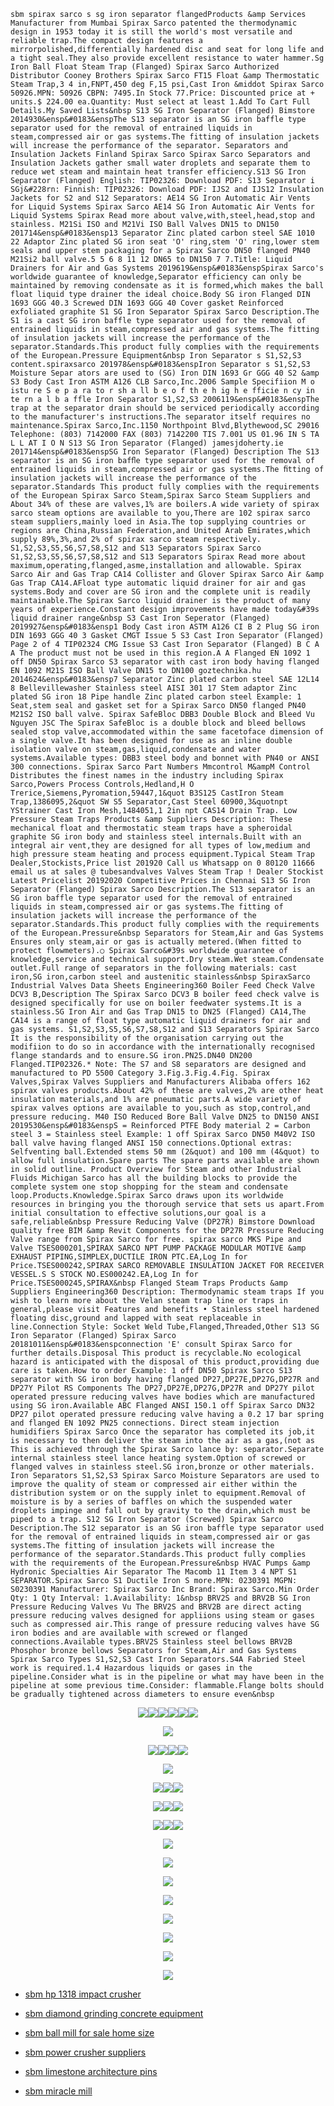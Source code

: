 
```
sbm spirax sarco s sg iron separator flangedProducts &amp Services Manufacturer from Mumbai Spirax Sarco patented the thermodynamic design in 1953 today it is still the world's most versatile and reliable trap.The compact design features a mirrorpolished,differentially hardened disc and seat for long life and a tight seal.They also provide excellent resistance to water hammer.Sg Iron Ball Float Steam Trap (Flanged) Spirax Sarco Authorized Distributor Cooney Brothers Spirax Sarco FT15 Float &amp Thermostatic Steam Trap,3 4 in,FNPT,450 deg F,15 psi,Cast Iron &middot Spirax Sarco 50926.MPN: 50926 CBPN: 7495.In Stock 77.Price: Discounted price at + units.$ 224.00 ea.Quantity: Must select at least 1.Add To Cart Full Details.My Saved Lists&nbsp S13 SG Iron Separator (Flanged) Bimstore 2014930&ensp&#0183&enspThe S13 separator is an SG iron baffle type separator used for the removal of entrained liquids in steam,compressed air or gas systems.The fitting of insulation jackets will increase the performance of the separator. Separators and Insulation Jackets Finland Spirax Sarco Spirax Sarco Separators and Insulation Jackets gather small water droplets and separate them to reduce wet steam and maintain heat transfer efficiency.S13 SG Iron Separator (Flanged) English: TIP02326: Download PDF: S13 Separator i SGj&#228rn: Finnish: TIP02326: Download PDF: IJS2 and IJS12 Insulation Jackets for S2 and S12 Separators: AE14 SG Iron Automatic Air Vents for Liquid Systems Spirax Sarco AE14 SG Iron Automatic Air Vents for Liquid Systems Spirax Read more about valve,with,steel,head,stop and stainless. M21Si ISO and M21Vi ISO Ball Valves DN15 to DN150 201714&ensp&#0183&ensp13 Separator Zinc plated carbon steel SAE 1010 22 Adaptor Zinc plated SG iron seat 'O' ring,stem 'O' ring,lower stem seals and upper stem packaging for a Spirax Sarco DN50 flanged PN40 M21Si2 ball valve.5 5 6 8 11 12 DN65 to DN150 7 7.Title: Liquid Drainers for Air and Gas Systems 2019619&ensp&#0183&enspSpirax Sarco's worldwide guarantee of knowledge,Separator efficiency can only be maintained by removing condensate as it is formed,which makes the ball float liquid type drainer the ideal choice.Body SG iron Flanged DIN 1693 GGG 40.3 Screwed DIN 1693 GGG 40 Cover gasket Reinforced exfoliated graphite S1 SG Iron Separator Spirax Sarco Description.The S1 is a cast SG iron baffle type separator used for the removal of entrained liquids in steam,compressed air and gas systems.The fitting of insulation jackets will increase the performance of the separator.Standards.This product fully complies with the requirements of the European.Pressure Equipment&nbsp Iron Separator s S1,S2,S3 content.spiraxsarco 201978&ensp&#0183&enspIron Separator s S1,S2,S3 Moisture Separ ators are used to (SG) Iron DIN 1693 Gr GGG 40 S2 &amp S3 Body Cast Iron ASTM A126 CLB Sarco,Inc.2006 Sample Specifiion M o istu re S e p a ra to r sh a ll b e o f th e h ig h e fficie n cy in te rn a l b a ffle Iron Separator S1,S2,S3 2006119&ensp&#0183&enspThe trap at the separator drain should be serviced periodically according to the manufacturer's instructions.The separator itself requires no maintenance.Spirax Sarco,Inc.1150 Northpoint Blvd,Blythewood,SC 29016 Telephone: (803) 7142000 FAX (803) 7142200 TIS 7.001 US 01.96 IN S TA L L AT I O N S13 SG Iron Separator (Flanged) jamesjdoherty.ie 201714&ensp&#0183&enspSG Iron Separator (Flanged) Description The S13 separator is an SG iron bafﬂe type separator used for the removal of entrained liquids in steam,compressed air or gas systems.The ﬁtting of insulation jackets will increase the performance of the separator.Standards This product fully complies with the requirements of the European Spirax Sarco Steam,Spirax Sarco Steam Suppliers and About 34% of these are valves,1% are boilers.A wide variety of spirax sarco steam options are available to you,There are 102 spirax sarco steam suppliers,mainly loed in Asia.The top supplying countries or regions are China,Russian Federation,and United Arab Emirates,which supply 89%,3%,and 2% of spirax sarco steam respectively. S1,S2,S3,S5,S6,S7,S8,S12 and S13 Separators Spirax Sarco S1,S2,S3,S5,S6,S7,S8,S12 and S13 Separators Spirax Read more about maximum,operating,flanged,asme,installation and allowable. Spirax Sarco Air and Gas Trap CA14 Collister and Glover Spirax Sarco Air &amp Gas Trap CA14.AFloat type automatic liquid drainer for air and gas systems.Body and cover are SG iron and the complete unit is readily maintainable.The Spirax Sarco liquid drainer is the product of many years of experience.Constant design improvements have made today&#39s liquid drainer range&nbsp S3 Cast Iron Seperator (Flanged) 2019927&ensp&#0183&ensp1 Body Cast iron ASTM A126 CI B 2 Plug SG iron DIN 1693 GGG 40 3 Gasket CMGT Issue 5 S3 Cast Iron Separator (Flanged) Page 2 of 4 TIP02324 CMG Issue S3 Cast Iron Separator (Flanged) B C A A The product must not be used in this region.A A Flanged EN 1092 1 off DN50 Spirax Sarco S3 separator with cast iron body having flanged EN 1092 M21S ISO Ball Valve DN15 to DN100 goztechnika.hu 2014624&ensp&#0183&ensp7 Separator Zinc plated carbon steel SAE 12L14 8 Bellevillewasher Stainless steel AISI 301 17 Stem adaptor Zinc plated SG iron 18 Pipe handle Zinc plated carbon steel Example: 1 Seat,stem seal and gasket set for a Spirax Sarco DN50 flanged PN40 M21S2 ISO ball valve. Spirax SafeBloc DBB3 Double Block and Bleed Vu Nguyen JSC The Spirax SafeBloc is a double block and bleed bellows sealed stop valve,accommodated within the same facetoface dimension of a single valve.It has been designed for use as an inline double isolation valve on steam,gas,liquid,condensate and water systems.Available types: DBB3 steel body and bonnet with PN40 or ANSI 300 connections. Spirax Sarco Part Numbers Mmcontrol M&ampM Control Distributes the finest names in the industry including Spirax Sarco,Powers Process Controls,Hedland,H O Trerice,Siemens,Pyromation,59447,1&quot B3S125 CastIron Steam Trap,1386095,2&quot SW S5 Separator,Cast Steel 60900,3&quotnpt YStrainer Cast Iron Mesh,1484051,1 2in npt CAS14 Drain Trap. Low Pressure Steam Traps Products &amp Suppliers Description: These mechanical float and thermostatic steam traps have a spheroidal graphite SG iron body and stainless steel internals.Built with an integral air vent,they are designed for all types of low,medium and high pressure steam heating and process equipment.Typical Steam Trap Dealer,Stockists,Price list 201920 Call us Whatsapp on 0 80120 11666 email us at sales @ tubesandvalves Valves Steam Trap ! Dealer Stockist Latest Pricelist 20192020 Competitive Prices in Chennai S13 SG Iron Separator (Flanged) Spirax Sarco Description.The S13 separator is an SG iron baffle type separator used for the removal of entrained liquids in steam,compressed air or gas systems.The fitting of insulation jackets will increase the performance of the separator.Standards.This product fully complies with the requirements of the European.Pressure&nbsp Separators for Steam,Air and Gas Systems Ensures only steam,air or gas is actually metered.(When fitted to protect flowmeters).○ Spirax Sarco&#39s worldwide guarantee of knowledge,service and technical support.Dry steam.Wet steam.Condensate outlet.Full range of separators in the following materials: cast iron,SG iron,carbon steel and austenitic stainless&nbsp SpiraxSarco Industrial Valves Data Sheets Engineering360 Boiler Feed Check Valve DCV3 B,Description The Spirax Sarco DCV3 B boiler feed check valve is designed specifically for use on boiler feedwater systems.It is a stainless.SG Iron Air and Gas Trap DN15 to DN25 (Flanged) CA14,The CA14 is a range of float type automatic liquid drainers for air and gas systems. S1,S2,S3,S5,S6,S7,S8,S12 and S13 Separators Spirax Sarco It is the responsibility of the organisation carrying out the modifiion to do so in accordance with the internationally recognised flange standards and to ensure.SG iron.PN25.DN40 DN200 Flanged.TIP02326.* Note: The S7 and S8 separators are designed and manufactured to PD 5500 Category 3.Fig.3.Fig.4.Fig. Spirax Valves,Spirax Valves Suppliers and Manufacturers Alibaba offers 162 spirax valves products.About 42% of these are valves,2% are other heat insulation materials,and 1% are pneumatic parts.A wide variety of spirax valves options are available to you,such as stop,control,and pressure reducing. M40 ISO Reduced Bore Ball Valve DN25 to DN150 ANSI 2019530&ensp&#0183&enspS = Reinforced PTFE Body material 2 = Carbon steel 3 = Stainless steel Example: 1 off Spirax Sarco DN50 M40V2 ISO ball valve having flanged ANSI 150 connections.Optional extras: Selfventing ball.Extended stems 50 mm (2&quot) and 100 mm (4&quot) to allow full insulation.Spare parts The spare parts available are shown in solid outline. Product Overview for Steam and other Industrial Fluids Michigan Sarco has all the building blocks to provide the complete system one stop shopping for the steam and condensate loop.Products.Knowledge.Spirax Sarco draws upon its worldwide resources in bringing you the thorough service that sets us apart.From initial consultation to effective solutions,our goal is a safe,reliable&nbsp Pressure Reducing Valve (DP27R) Bimstore Download quality free BIM &amp Revit Components for the DP27R Pressure Reducing Valve range from Spirax Sarco for free. spirax sarco MKS Pipe and Valve TSES000201,SPIRAX SARCO NPT PUMP PACKAGE MODULAR MOTIVE &amp EXHAUST PIPING,SIMPLEX,DUCTILE IRON PTC.EA,Log In for Price.TSES000242,SPIRAX SARCO REMOVABLE INSULATION JACKET FOR RECEIVER VESSEL.S S STOCK NO.ES000242.EA,Log In for Price.TSES000245,SPIRAX&nbsp Flanged Steam Traps Products &amp Suppliers Engineering360 Description: Thermodynamic steam traps If you wish to learn more about the Velan steam trap line or traps in general,please visit Features and benefits • Stainless steel hardened floating disc,ground and lapped with seat replaceable in line.Connection Style: Socket Weld Tube,Flanged,Threaded,Other S13 SG Iron Separator (Flanged) Spirax Sarco 20181011&ensp&#0183&enspconnection 'E' consult Spirax Sarco for further details.Disposal This product is recyclable.No ecological hazard is anticipated with the disposal of this product,providing due care is taken.How to order Example: 1 off DN50 Spirax Sarco S13 separator with SG iron body having flanged DP27,DP27E,DP27G,DP27R and DP27Y Pilot RS Components The DP27,DP27E,DP27G,DP27R and DP27Y pilot operated pressure reducing valves have bodies which are manufactured using SG iron.Available ABC Flanged ANSI 150.1 off Spirax Sarco DN32 DP27 pilot operated pressure reducing valve having a 0.2 17 bar spring and flanged EN 1092 PN25 connections. Direct steam injection humidifiers Spirax Sarco Once the separator has completed its job,it is necessary to then deliver the steam into the air as a gas,(not as This is achieved through the Spirax Sarco lance by: separator.Separate internal stainless steel lance heating system.Option of screwed or flanged valves in stainless steel.SG iron,bronze or other materials. Iron Separators S1,S2,S3 Spirax Sarco Moisture Separators are used to improve the quality of steam or compressed air either within the distribution system or on the supply inlet to equipment.Removal of moisture is by a series of baffles on which the suspended water droplets impinge and fall out by gravity to the drain,which must be piped to a trap. S12 SG Iron Separator (Screwed) Spirax Sarco Description.The S12 separator is an SG iron baffle type separator used for the removal of entrained liquids in steam,compressed air or gas systems.The fitting of insulation jackets will increase the performance of the separator.Standards.This product fully complies with the requirements of the European.Pressure&nbsp HVAC Pumps &amp Hydronic Specialties Air Separator The Macomb 11 Item 3 4 NPT S1 SEPARATOR.Spirax Sarco S1 Ductile Iron S more.MPN: 0230391 MGPN: S0230391 Manufacturer: Spirax Sarco Inc Brand: Spirax Sarco.Min Order Qty: 1 Qty Interval: 1.Availability: 1&nbsp BRV2S and BRV2B SG Iron Pressure Reducing Valves Vu The BRV2S and BRV2B are direct acting pressure reducing valves designed for appliions using steam or gases such as compressed air.This range of pressure reducing valves have SG iron bodies and are available with screwed or flanged connections.Available types.BRV2S Stainless steel bellows BRV2B Phosphor bronze bellows Separators for Steam,Air and Gas Systems Spirax Sarco Types S1,S2,S3 Cast Iron Separators.S4A Fabried Steel work is required.1.4 Hazardous liquids or gases in the pipeline.Consider what is in the pipeline or what may have been in the pipeline at some previous time.Consider: flammable.Flange bolts should be gradually tightened across diameters to ensure even&nbsp 
```

<div align="center">
  
<a rel="nofollow" href="https://m.shibang-china.com?f=github&k=sbm+spirax+sarco+s+sg+iron+separator+flanged"><img src="https://static.shibang-china.com/en/l.png"></a><img src="https://static.shibang-china.com/en/hw.png"><a rel="nofollow" href="https://m.shibang-china.com/product/?f=github&k=sbm+spirax+sarco+s+sg+iron+separator+flanged"><img src="https://static.shibang-china.com/en/p.png"></a><a rel="nofollow" href="https://m.shibang-china.com/cases/?f=github&k=sbm+spirax+sarco+s+sg+iron+separator+flanged"><img src="https://static.shibang-china.com/en/c.png"></a><a rel="nofollow" href="https://m.shibang-china.com/news/?f=github&k=sbm+spirax+sarco+s+sg+iron+separator+flanged"><img src="https://static.shibang-china.com/en/n.png"></a><a rel="nofollow" href="https://m.shibang-china.com?f=github&k=sbm+spirax+sarco+s+sg+iron+separator+flanged"><img src="https://static.shibang-china.com/en/m.png"></a>

<a rel="nofollow" href="https://m.shibang-china.com/product/?f=github&k=sbm+spirax+sarco+s+sg+iron+separator+flanged"><img src="https://static.shibang-china.com/en/b.jpg"></a>
  
<a rel="nofollow" href="https://m.shibang-china.com/solution-aggregate.html?f=github&k=sbm+spirax+sarco+s+sg+iron+separator+flanged"><img src="https://static.shibang-china.com/en/a.jpg"></a><a rel="nofollow" href="https://m.shibang-china.com/solution-mine.html?f=github&k=sbm+spirax+sarco+s+sg+iron+separator+flanged"><img src="https://static.shibang-china.com/en/m.jpg"></a><a rel="nofollow" href="https://m.shibang-china.com/solution-mill.html?f=github&k=sbm+spirax+sarco+s+sg+iron+separator+flanged"><img src="https://static.shibang-china.com/en/g.jpg"></a><a rel="nofollow" href="https://m.shibang-china.com/solution-epc.html?f=github&k=sbm+spirax+sarco+s+sg+iron+separator+flanged"><img src="https://static.shibang-china.com/en/e.jpg"></a>

<a rel="nofollow" href="https://m.shibang-china.com/product/?f=github&k=sbm+spirax+sarco+s+sg+iron+separator+flanged"><img src="https://static.shibang-china.com/en/a-p.png"></a>

<a rel="nofollow" href="https://m.shibang-china.com/product/crusher/c6x.html?f=github&k=sbm+spirax+sarco+s+sg+iron+separator+flanged"><img src="https://static.shibang-china.com/en/j.jpg"></a><a rel="nofollow" href="https://m.shibang-china.com/product/crusher/ci5x.html?f=github&k=sbm+spirax+sarco+s+sg+iron+separator+flanged"><img src="https://static.shibang-china.com/en/i.jpg"></a><a rel="nofollow" href="https://m.shibang-china.com/product/crusher/hst.html?f=github&k=sbm+spirax+sarco+s+sg+iron+separator+flanged"><img src="https://static.shibang-china.com/en/c.jpg"></a>

<a rel="nofollow" href="https://m.shibang-china.com/product/mill/mtw.html?f=github&k=sbm+spirax+sarco+s+sg+iron+separator+flanged"><img src="https://static.shibang-china.com/en/mtw.jpg"></a><a rel="nofollow" href="https://m.shibang-china.com/product/mill/scm.html?f=github&k=sbm+spirax+sarco+s+sg+iron+separator+flanged"><img src="https://static.shibang-china.com/en/scm.jpg"></a><a rel="nofollow" href="https://m.shibang-china.com/product/mill/lm.html?f=github&k=sbm+spirax+sarco+s+sg+iron+separator+flanged"><img src="https://static.shibang-china.com/en/lm.jpg"></a>

<a rel="nofollow" href="https://m.shibang-china.com/product/sand/vsi6x.html?f=github&k=sbm+spirax+sarco+s+sg+iron+separator+flanged"><img src="https://static.shibang-china.com/en/6x.jpg"></a><a rel="nofollow" href="https://m.shibang-china.com/product/sand/vu.html?f=github&k=sbm+spirax+sarco+s+sg+iron+separator+flanged"><img src="https://static.shibang-china.com/en/vu.jpg"></a><a rel="nofollow" href="https://m.shibang-china.com/product/mobile/klun.html?f=github&k=sbm+spirax+sarco+s+sg+iron+separator+flanged"><img src="https://static.shibang-china.com/en/k.jpg"></a>

<a rel="nofollow" href="https://m.shibang-china.com/cases/?f=github&k=sbm+spirax+sarco+s+sg+iron+separator+flanged"><img src="https://static.shibang-china.com/en/case.png"></a>

<a rel="nofollow" href="https://m.shibang-china.com/cases/aggregate/202.html?f=github&k=sbm+spirax+sarco+s+sg+iron+separator+flanged"><img src="https://static.shibang-china.com/en/c-1.jpg"></a>

<a rel="nofollow" href="https://m.shibang-china.com/cases/aggregate/203.html?f=github&k=sbm+spirax+sarco+s+sg+iron+separator+flanged"><img src="https://static.shibang-china.com/en/c-2.jpg"></a>

<a rel="nofollow" href="https://m.shibang-china.com/cases/mill/123.html?f=github&k=sbm+spirax+sarco+s+sg+iron+separator+flanged"><img src="https://static.shibang-china.com/en/c-3.jpg"></a>

<a rel="nofollow" href="https://m.shibang-china.com/contact_us.html?f=github&k=sbm+spirax+sarco+s+sg+iron+separator+flanged"><img src="https://static.shibang-china.com/en/contact.png"></a>

<a rel="nofollow" href="https://swt.shibang-china.com/?f=github&k=sbm+spirax+sarco+s+sg+iron+separator+flanged"><img src="https://static.shibang-china.com/en/chat.png"></a>

<a rel="nofollow" href="https://whatsapp.shibangsoft.com/WhatsApp.php?f=github&k=sbm+spirax+sarco+s+sg+iron+separator+flanged"><img src="https://static.shibang-china.com/en/whatsapp.png"></a>

<a rel="nofollow" href="https://m.shibang-china.com/?f=github&k=sbm+spirax+sarco+s+sg+iron+separator+flanged"><img src="https://static.shibang-china.com/en/website.png"></a>

</div>


* [sbm hp 1318 impact crusher](sbm%20hp%201318%20impact%20crusher.md)

* [sbm diamond grinding concrete equipment](sbm%20diamond%20grinding%20concrete%20equipment.md)

* [sbm ball mill for sale home size](sbm%20ball%20mill%20for%20sale%20home%20size.md)

* [sbm power crusher suppliers](sbm%20power%20crusher%20suppliers.md)

* [sbm limestone architecture pins](sbm%20limestone%20architecture%20pins.md)

* [sbm miracle mill](sbm%20miracle%20mill.md)